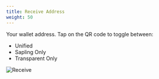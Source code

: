 ```yaml
---
title: Receive Address
weight: 50
---
```


Your wallet address. Tap on the QR code to toggle between:
- Unified
- Sapling Only
- Transparent Only

![Receive](/zasu-05.png)
